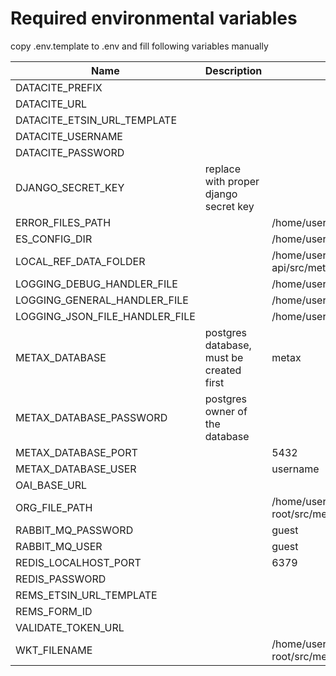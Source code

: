 # Required environmental variables

copy .env.template to .env and fill following variables manually

| Name                           | Description                              | example                                                                                                       |
| ------------------------------ | ---------------------------------------- | ------------------------------------------------------------------------------------------------------------- |
| DATACITE_PREFIX                  |                                          |                                                                                                               |
| DATACITE_URL                     |                                          |                                                                                                               |
| DATACITE_ETSIN_URL_TEMPLATE    |                                          |                                                                                                               |
| DATACITE_USERNAME              |                                          |                                                                                                               |
| DATACITE_PASSWORD              |                                          |                                                                                                               |
| DJANGO_SECRET_KEY              | replace with proper django secret key    |                                                                                                               |
| ERROR_FILES_PATH               |                                          | /home/user/repo-root/logs/errors                                                                              |
| ES_CONFIG_DIR                  |                                          | /home/user/repo-root/src/metax_api/tasks/refdata/refdata_indexer/resources/es-config/                         |
| LOCAL_REF_DATA_FOLDER          |                                          | /home/user/repo-root/src/metax/metax-api/src/metax_api/tasks/refdata/refdata_indexer/resources/local-refdata/ |
| LOGGING_DEBUG_HANDLER_FILE     |                                          | /home/user/repo-root/src/metax/metax-api/logs/metax_api.log                                                   |
| LOGGING_GENERAL_HANDLER_FILE   |                                          | /home/user/repo-root/src/metax/metax-api/logs/metax_api.log                                                   |
| LOGGING_JSON_FILE_HANDLER_FILE |                                          | /home/user/repo-root/src/metax/metax-api/logs/metax_api.json.log                                              |
| METAX_DATABASE                 | postgres database, must be created first | metax                                                                                                         |
| METAX_DATABASE_PASSWORD        | postgres owner of the database           |                                                                                                               |
| METAX_DATABASE_PORT            |                                          | 5432                                                                                                          |
| METAX_DATABASE_USER            |                                          | username                                                                                                      |
| OAI_BASE_URL                   |                                          |                                                                                                               |
| ORG_FILE_PATH                  |                                          | /home/user/repo-root/src/metax_api/tasks/refdata/refdata_indexer/resources/organizations/organizations.csv    |
| RABBIT_MQ_PASSWORD             |                                          | guest                                                                                                         |
| RABBIT_MQ_USER                 |                                          | guest                                                                                                         |
| REDIS_LOCALHOST_PORT           |                                          | 6379                                                                                                          |
| REDIS_PASSWORD                 |                                          |                                                                                                               |
| REMS_ETSIN_URL_TEMPLATE        |                                          |                                                                                                               |
| REMS_FORM_ID                   |                                          |                                                                                                               |
| VALIDATE_TOKEN_URL             |                                          |                                                                                                               |
| WKT_FILENAME                   |                                          | /home/user/repo-root/src/metax_api/tasks/refdata/refdata_indexer/resources/uri_to_wkt.json                    |

